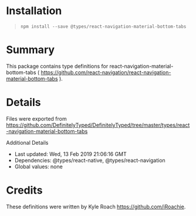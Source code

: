 # Installation
> `npm install --save @types/react-navigation-material-bottom-tabs`

# Summary
This package contains type definitions for react-navigation-material-bottom-tabs ( https://github.com/react-navigation/react-navigation-material-bottom-tabs ).

# Details
Files were exported from https://github.com/DefinitelyTyped/DefinitelyTyped/tree/master/types/react-navigation-material-bottom-tabs

Additional Details
 * Last updated: Wed, 13 Feb 2019 21:06:16 GMT
 * Dependencies: @types/react-native, @types/react-navigation
 * Global values: none

# Credits
These definitions were written by Kyle Roach <https://github.com/iRoachie>.
